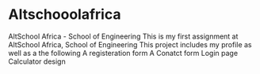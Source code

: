 # Altschooolafrica
AltSchool Africa - School of Engineering
This is my first assignment at AltSchool Africa, School of Engineering
This project includes my profile as well as a the following
A registeration form
A Conatct form
Login page
Calculator design
